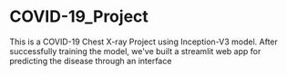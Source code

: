 # COVID-19_Project
This is a COVID-19 Chest X-ray Project using Inception-V3 model.
After successfully training the model, we've built a streamlit web app for predicting the disease through an interface
